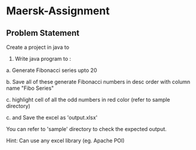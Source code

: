 # Maersk-Assignment


Problem Statement
-----------------

Create a project in java to

1. Write java program to :
    
a. Generate Fibonacci series upto 20
    
b. Save all of these generate Fibonacci numbers in desc order with column name "Fibo Series"
   
c. highlight cell of all the odd numbers in red color (refer to sample directory)
    
c. and Save the excel as 'output.xlsx'

You can refer to 'sample' directory to check the expected output.
   
Hint: Can use any excel library (eg. Apache POI)


